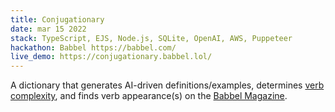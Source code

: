 ```yaml
---
title: Conjugationary
date: mar 15 2022
stack: TypeScript, EJS, Node.js, SQLite, OpenAI, AWS, Puppeteer
hackathon: Babbel https://babbel.com/
live_demo: https://conjugationary.babbel.lol/
---
```


A dictionary that generates AI-driven definitions/examples, determines [verb complexity](https://www.babbel.com/en/magazine/natural-language-processing), and finds verb appearance(s) on the [Babbel Magazine](https://www.babbel.com/en/magazine/).